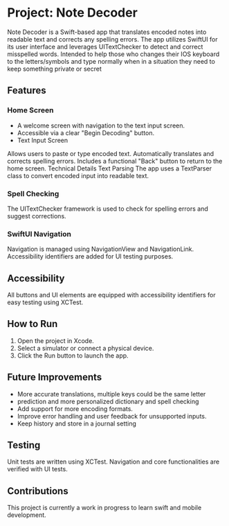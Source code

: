 
# Project: Note Decoder
Note Decoder is a Swift-based app that translates encoded notes into readable text and corrects any spelling errors. The app utilizes SwiftUI for its user interface and leverages UITextChecker to detect and correct misspelled words. Intended to help those who changes their IOS keyboard to the letters/symbols and type normally when in a situation they need to keep something private or secret

## Features

### Home Screen
- A welcome screen with navigation to the text input screen.
- Accessible via a clear "Begin Decoding" button.
- Text Input Screen

Allows users to paste or type encoded text.
Automatically translates and corrects spelling errors.
Includes a functional "Back" button to return to the home screen.
Technical Details
Text Parsing
The app uses a TextParser class to convert encoded input into readable text.

### Spell Checking
The UITextChecker framework is used to check for spelling errors and suggest corrections.

### SwiftUI Navigation

Navigation is managed using NavigationView and NavigationLink.
Accessibility identifiers are added for UI testing purposes.

## Accessibility
All buttons and UI elements are equipped with accessibility identifiers for easy testing using XCTest.

## How to Run
1. Open the project in Xcode.
2. Select a simulator or connect a physical device.
3. Click the Run button to launch the app.

## Future Improvements
- More accurate translations, multiple keys could be the same letter
- prediction and more personalized dictionary and spell checking
- Add support for more encoding formats.
- Improve error handling and user feedback for unsupported inputs.
- Keep history and store in a journal setting

## Testing
Unit tests are written using XCTest.
Navigation and core functionalities are verified with UI tests.

## Contributions
This project is currently a work in progress to learn swift and mobile development. 

